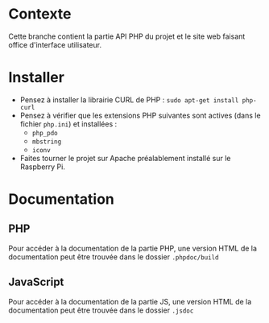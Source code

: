 # Contexte
Cette branche contient la partie API PHP du projet et le site web faisant office d'interface utilisateur.

# Installer
- Pensez à installer la librairie CURL de PHP : `sudo apt-get install php-curl`
- Pensez à vérifier que les extensions PHP suivantes sont actives (dans le fichier `php.ini`) et installées :
    - `php_pdo`
    - `mbstring`
    - `iconv`
- Faites tourner le projet sur Apache préalablement installé sur le Raspberry Pi.

# Documentation
## PHP
Pour accéder à la documentation de la partie PHP, une version HTML de la documentation peut être trouvée dans le dossier `.phpdoc/build`

## JavaScript
Pour accéder à la documentation de la partie JS, une version HTML de la documentation peut être trouvée dans le dossier `.jsdoc`